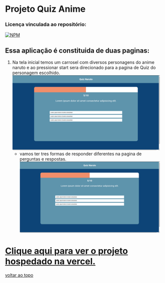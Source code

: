 # Projeto Quiz Anime
### Licença vinculada ao repositório: 
[![NPM](https://img.shields.io/github/license/LuizFernandoDeveloper/Quiz_Naruto)](https://github.com/LuizFernandoDeveloper/Quiz_Naruto/blob/main/licence)

## Essa aplicação é constituida de duas paginas:
1. Na tela inicial temos um carrosel com diversos personagens do anime naruto e ao pressionar start sera direcionado para a pagina de Quiz do personagem escolhido.
![App Quiz](/img-for-readme/final.png)
    - vamos ter tres formas de responder diferentes na pagina de perguntas e respostas.
    ![App calculadora](/img-for-readme/final.png)


# [Clique aqui para ver o projeto hospedado na vercel.](https://quiz-naruto.vercel.app/)

[voltar ao topo](#top)
